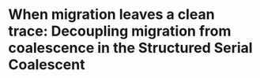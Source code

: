 # When migration leaves a clean trace: Decoupling migration from coalescence in the Structured Serial Coalescent
